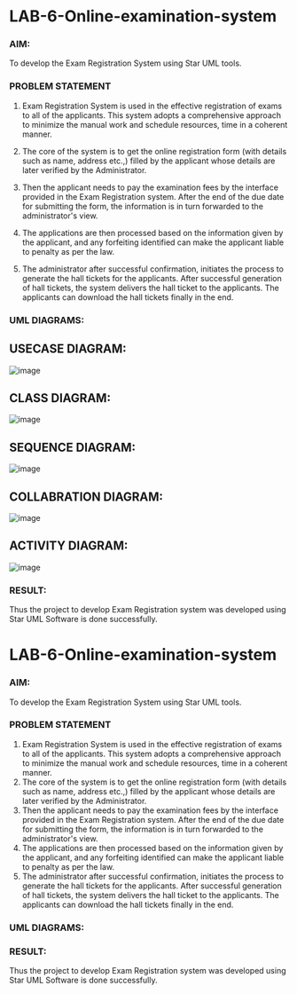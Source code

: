 # LAB-6-Online-examination-system

### AIM:

To develop the Exam Registration System using Star UML tools.

### PROBLEM STATEMENT

1. Exam Registration System is used in the effective registration of exams to all of the
applicants. This system adopts a comprehensive approach to minimize the manual work and
schedule resources, time in a coherent manner.

2. The core of the system is to get the online registration form (with details such as name,
address etc.,) filled by the applicant whose details are later verified by the Administrator.

3. Then the applicant needs to pay the examination fees by the interface provided in the
Exam Registration system. After the end of the due date for submitting the form, the
information is in turn forwarded to the administrator's view.

4. The applications are then processed based on the information given by the applicant,
and any forfeiting identified can make the applicant liable to penalty as per the law.

5. The administrator after successful confirmation, initiates the process to generate the
hall tickets for the applicants. After successful generation of hall tickets, the system delivers
the hall ticket to the applicants. The applicants can download the hall tickets finally in the end.

### UML DIAGRAMS:

## USECASE DIAGRAM:

![image](https://github.com/22008686/LAB-6-Online-examination-system/assets/118916413/3c694264-9089-4b78-8c41-96b7aa4cd6b6)

## CLASS DIAGRAM:

![image](https://github.com/22008686/LAB-6-Online-examination-system/assets/118916413/5e8e77bc-23c8-40fe-be0c-396b1274d8f9)

## SEQUENCE DIAGRAM:

![image](https://github.com/22008686/LAB-6-Online-examination-system/assets/118916413/ed2e9e5d-a042-4d3d-879f-d51f0bd9fb9a)

## COLLABRATION DIAGRAM:

![image](https://github.com/22008686/LAB-6-Online-examination-system/assets/118916413/2091ee09-df0b-418a-9b42-47c79bf6eb97)

## ACTIVITY DIAGRAM:

![image](https://github.com/22008686/LAB-6-Online-examination-system/assets/118916413/69ed3937-e646-4f75-8a51-9d8ce0febea1)

### RESULT:

Thus the project to develop Exam Registration system was developed using Star UML
Software is done successfully.
# LAB-6-Online-examination-system
### AIM:
To develop the Exam Registration System using Star UML tools.
### PROBLEM STATEMENT
1. Exam Registration System is used in the effective registration of exams to all of the
applicants. This system adopts a comprehensive approach to minimize the manual work and
schedule resources, time in a coherent manner.
2. The core of the system is to get the online registration form (with details such as name,
address etc.,) filled by the applicant whose details are later verified by the Administrator.
3. Then the applicant needs to pay the examination fees by the interface provided in the
Exam Registration system. After the end of the due date for submitting the form, the
information is in turn forwarded to the administrator's view.
4. The applications are then processed based on the information given by the applicant,
and any forfeiting identified can make the applicant liable to penalty as per the law.
5. The administrator after successful confirmation, initiates the process to generate the
hall tickets for the applicants. After successful generation of hall tickets, the system delivers
the hall ticket to the applicants. The applicants can download the hall tickets finally in the end.
### UML DIAGRAMS:



### RESULT:
Thus the project to develop Exam Registration system was developed using Star UML
Software is done successfully.

